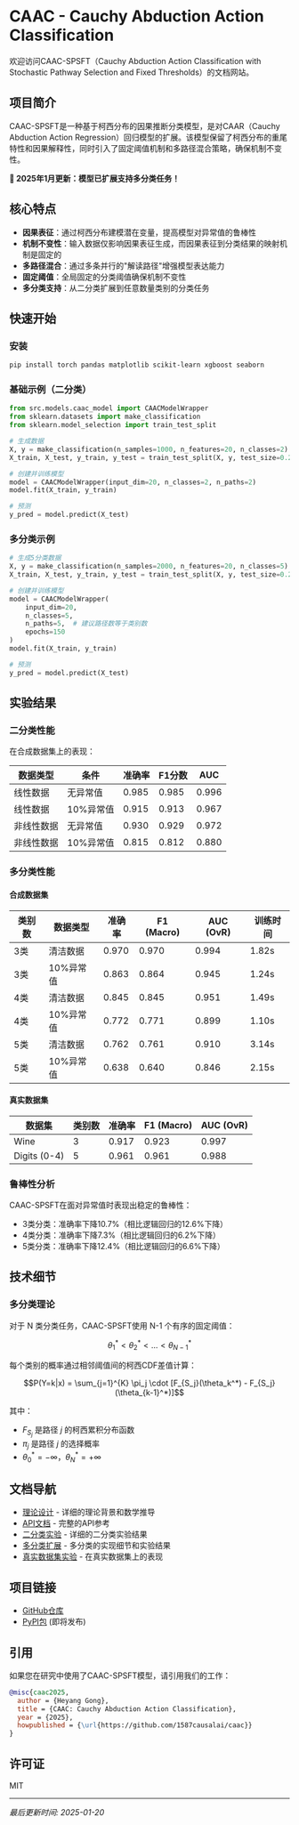 # CAAC - Cauchy Abduction Action Classification

欢迎访问CAAC-SPSFT（Cauchy Abduction Action Classification with Stochastic Pathway Selection and Fixed Thresholds）的文档网站。

## 项目简介

CAAC-SPSFT是一种基于柯西分布的因果推断分类模型，是对CAAR（Cauchy Abduction Action Regression）回归模型的扩展。该模型保留了柯西分布的重尾特性和因果解释性，同时引入了固定阈值机制和多路径混合策略，确保机制不变性。

**🎉 2025年1月更新：模型已扩展支持多分类任务！**

## 核心特点

- **因果表征**：通过柯西分布建模潜在变量，提高模型对异常值的鲁棒性
- **机制不变性**：输入数据仅影响因果表征生成，而因果表征到分类结果的映射机制是固定的
- **多路径混合**：通过多条并行的"解读路径"增强模型表达能力
- **固定阈值**：全局固定的分类阈值确保机制不变性
- **多分类支持**：从二分类扩展到任意数量类别的分类任务

## 快速开始

### 安装

```bash
pip install torch pandas matplotlib scikit-learn xgboost seaborn
```

### 基础示例（二分类）

```python
from src.models.caac_model import CAACModelWrapper
from sklearn.datasets import make_classification
from sklearn.model_selection import train_test_split

# 生成数据
X, y = make_classification(n_samples=1000, n_features=20, n_classes=2)
X_train, X_test, y_train, y_test = train_test_split(X, y, test_size=0.2)

# 创建并训练模型
model = CAACModelWrapper(input_dim=20, n_classes=2, n_paths=2)
model.fit(X_train, y_train)

# 预测
y_pred = model.predict(X_test)
```

### 多分类示例

```python
# 生成5分类数据
X, y = make_classification(n_samples=2000, n_features=20, n_classes=5)
X_train, X_test, y_train, y_test = train_test_split(X, y, test_size=0.2)

# 创建并训练模型
model = CAACModelWrapper(
    input_dim=20,
    n_classes=5,
    n_paths=5,  # 建议路径数等于类别数
    epochs=150
)
model.fit(X_train, y_train)

# 预测
y_pred = model.predict(X_test)
```

## 实验结果

### 二分类性能

在合成数据集上的表现：

| 数据类型 | 条件 | 准确率 | F1分数 | AUC |
|---------|------|--------|--------|-----|
| 线性数据 | 无异常值 | 0.985 | 0.985 | 0.996 |
| 线性数据 | 10%异常值 | 0.915 | 0.913 | 0.967 |
| 非线性数据 | 无异常值 | 0.930 | 0.929 | 0.972 |
| 非线性数据 | 10%异常值 | 0.815 | 0.812 | 0.880 |

### 多分类性能

#### 合成数据集

| 类别数 | 数据类型 | 准确率 | F1 (Macro) | AUC (OvR) | 训练时间 |
|--------|----------|--------|------------|-----------|----------|
| 3类 | 清洁数据 | 0.970 | 0.970 | 0.994 | 1.82s |
| 3类 | 10%异常值 | 0.863 | 0.864 | 0.945 | 1.24s |
| 4类 | 清洁数据 | 0.845 | 0.845 | 0.951 | 1.49s |
| 4类 | 10%异常值 | 0.772 | 0.771 | 0.899 | 1.10s |
| 5类 | 清洁数据 | 0.762 | 0.761 | 0.910 | 3.14s |
| 5类 | 10%异常值 | 0.638 | 0.640 | 0.846 | 2.15s |

#### 真实数据集

| 数据集 | 类别数 | 准确率 | F1 (Macro) | AUC (OvR) |
|--------|--------|--------|------------|-----------|
| Wine | 3 | 0.917 | 0.923 | 0.997 |
| Digits (0-4) | 5 | 0.961 | 0.961 | 0.988 |

### 鲁棒性分析

CAAC-SPSFT在面对异常值时表现出稳定的鲁棒性：
- 3类分类：准确率下降10.7%（相比逻辑回归的12.6%下降）
- 4类分类：准确率下降7.3%（相比逻辑回归的6.2%下降）
- 5类分类：准确率下降12.4%（相比逻辑回归的6.6%下降）

## 技术细节

### 多分类理论

对于 N 类分类任务，CAAC-SPSFT使用 N-1 个有序的固定阈值：

$$\theta_1^* < \theta_2^* < ... < \theta_{N-1}^*$$

每个类别的概率通过相邻阈值间的柯西CDF差值计算：

$$P(Y=k|x) = \sum_{j=1}^{K} \pi_j \cdot [F_{S_j}(\theta_k^*) - F_{S_j}(\theta_{k-1}^*)]$$

其中：
- $F_{S_j}$ 是路径 $j$ 的柯西累积分布函数
- $\pi_j$ 是路径 $j$ 的选择概率
- $\theta_0^* = -\infty$，$\theta_N^* = +\infty$

## 文档导航

- [理论设计](theory.md) - 详细的理论背景和数学推导
- [API文档](api.md) - 完整的API参考
- [二分类实验](experiments.md) - 详细的二分类实验结果
- [多分类扩展](multiclass_extension.md) - 多分类的实现细节和实验结果
- [真实数据集实验](experiments_real.md) - 在真实数据集上的表现

## 项目链接

- [GitHub仓库](https://github.com/1587causalai/caac)
- [PyPI包](https://pypi.org/project/caac/) (即将发布)

## 引用

如果您在研究中使用了CAAC-SPSFT模型，请引用我们的工作：

```bibtex
@misc{caac2025,
  author = {Heyang Gong},
  title = {CAAC: Cauchy Abduction Action Classification},
  year = {2025},
  howpublished = {\url{https://github.com/1587causalai/caac}}
}
```

## 许可证

MIT

---
*最后更新时间: 2025-01-20* 